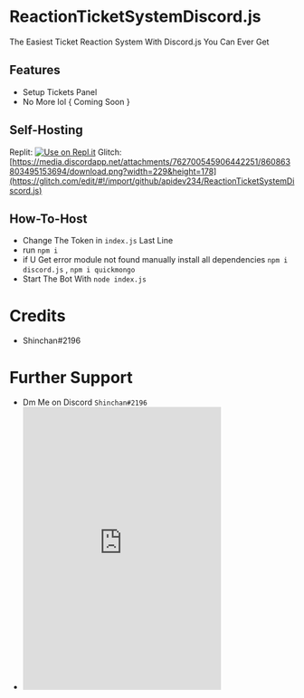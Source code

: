 # ReactionTicketSystemDiscord.js
The Easiest Ticket Reaction System With Discord.js You Can Ever Get 


## Features 

- Setup Tickets Panel 
- No More lol { Coming Soon }


## Self-Hosting 
Replit: [![Use on Repl.it](https://repl.it/badge/github/ShinchanPlayZ/AdvancedWelcomer)](https://replit.com/github/apidev234/ReactionTicketSystemDiscord.js)
Glitch: [https://media.discordapp.net/attachments/762700545906442251/860863803495153694/download.png?width=229&height=178](https://glitch.com/edit/#!/import/github/apidev234/ReactionTicketSystemDiscord.js)

## How-To-Host 

- Change The Token in ```index.js``` Last Line
- run ` npm i `
- if U Get error module not found manually install all dependencies ` npm i discord.js ` , ` npm i quickmongo `
- Start The Bot With ` node index.js `

# Credits 
- Shinchan#2196

# Further Support 
- Dm Me on Discord ` Shinchan#2196 `
- <iframe src="https://discord.com/widget?id=842686904624611348&theme=dark" width="350" height="500" allowtransparency="true" frameborder="0" sandbox="allow-popups allow-popups-to-escape-sandbox allow-same-origin allow-scripts"></iframe>
